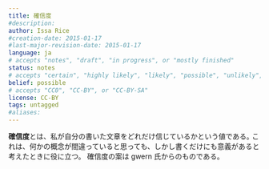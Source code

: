 ```yaml
---
title: 確信度
#description: 
author: Issa Rice
#creation-date: 2015-01-17
#last-major-revision-date: 2015-01-17
language: ja
# accepts "notes", "draft", "in progress", or "mostly finished"
status: notes
# accepts "certain", "highly likely", "likely", "possible", "unlikely", "highly unlikely", "remote", "impossible", "log", "emotional", or "fiction"
belief: possible
# accepts "CC0", "CC-BY", or "CC-BY-SA"
license: CC-BY
tags: untagged
#aliases: 
---
```


**確信度**とは、私が自分の書いた文章をどれだけ信じているかという値である｡
これは、何かの概念が間違っていると思っても、しかし書くだけにも意義があると考えたときに役に立つ。
確信度の案は gwern 氏からのものである｡
